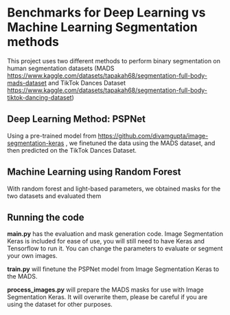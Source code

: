 # Benchmarks for Deep Learning vs Machine Learning Segmentation methods

This project uses two different methods to perform binary segmentation on human segmentation datasets (MADS https://www.kaggle.com/datasets/tapakah68/segmentation-full-body-mads-dataset and TikTok Dances Dataset https://www.kaggle.com/datasets/tapakah68/segmentation-full-body-tiktok-dancing-dataset)

## Deep Learning Method: PSPNet
Using a pre-trained model from https://github.com/divamgupta/image-segmentation-keras , we finetuned the data using the MADS dataset, and then predicted on the TikTok Dances Dataset. 

## Machine Learning using Random Forest
With random forest and light-based parameters, we obtained masks for the two datasets and evaluated them

## Running the code
**main.py** has the evaluation and mask generation code. Image Segmentation Keras is included for ease of use,  you will still need to have Keras and Tensorflow to run it. You can change the parameters to evaluate or segment your own images.

**train.py** will finetune the PSPNet model from Image Segmentation Keras to the MADS. 

**process_images.py** will prepare the MADS masks for use with Image Segmentation Keras. It will overwrite them, please be careful if you are using the dataset for other purposes.

